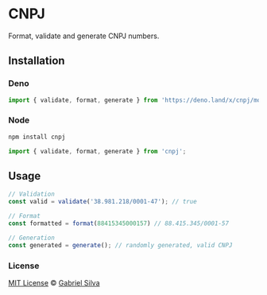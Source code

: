 # CNPJ

Format, validate and generate CNPJ numbers.

## Installation

### Deno

```ts
import { validate, format, generate } from 'https://deno.land/x/cnpj/mod.ts';
```

### Node

```bash
npm install cnpj
```

```ts
import { validate, format, generate } from 'cnpj';
```

## Usage

```js
// Validation
const valid = validate('38.981.218/0001-47'); // true

// Format
const formatted = format(88415345000157) // 88.415.345/0001-57

// Generation
const generated = generate(); // randomly generated, valid CNPJ
```

### License

[MIT License](https://gabrielizaias.mit-license.org) &copy; [Gabriel Silva](https://gabe.id)

